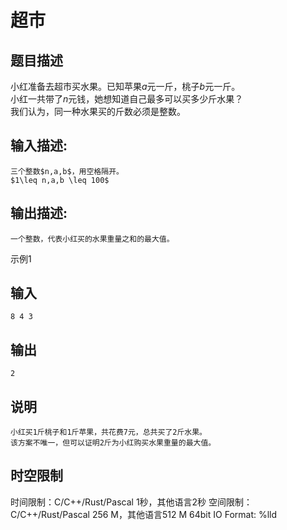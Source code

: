 # 超市

## 题目描述

小红准备去超市买水果。已知苹果$a$元一斤，桃子$b$元一斤。  
小红一共带了$n$元钱，她想知道自己最多可以买多少斤水果？  
我们认为，同一种水果买的斤数必须是整数。

## 输入描述:
    
    
    三个整数$n,a,b$，用空格隔开。  
    $1\leq n,a,b \leq 100$

## 输出描述:
    
    
    一个整数，代表小红买的水果重量之和的最大值。

示例1 

## 输入
    
    
    8 4 3

## 输出
    
    
    2

## 说明
    
    
    小红买1斤桃子和1斤苹果，共花费7元，总共买了2斤水果。  
    该方案不唯一，但可以证明2斤为小红购买水果重量的最大值。  
    


## 时空限制

时间限制：C/C++/Rust/Pascal 1秒，其他语言2秒
空间限制：C/C++/Rust/Pascal 256 M，其他语言512 M
64bit IO Format: %lld